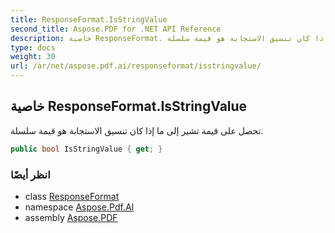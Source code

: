 ```yaml
---
title: ResponseFormat.IsStringValue
second_title: Aspose.PDF for .NET API Reference
description: خاصية ResponseFormat. تحصل على قيمة تشير إلى ما إذا كان تنسيق الاستجابة هو قيمة سلسلة
type: docs
weight: 30
url: /ar/net/aspose.pdf.ai/responseformat/isstringvalue/
---
```

## خاصية ResponseFormat.IsStringValue

تحصل على قيمة تشير إلى ما إذا كان تنسيق الاستجابة هو قيمة سلسلة.

```csharp
public bool IsStringValue { get; }
```

### انظر أيضًا

* class [ResponseFormat](../)
* namespace [Aspose.Pdf.AI](../../../aspose.pdf.ai/)
* assembly [Aspose.PDF](../../../)